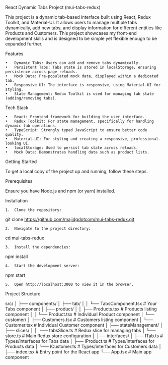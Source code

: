 React Dynamic Tabs Project (mui-tabs-redux)

This project is a dynamic tab-based interface built using React, Redux Toolkit, and Material-UI. It allows users to manage multiple tabs dynamically, add new tabs, and display information for different entities like Products and Customers. This project showcases my front-end development skills and is designed to be simple yet flexible enough to be expanded further.

Features

	•	Dynamic Tabs: Users can add and remove tabs dynamically.
	•	Persistent Tabs: Tabs state is stored in localStorage, ensuring persistence across page reloads.
	•	Mock Data: Pre-populated mock data, displayed within a dedicated tab.
	•	Responsive UI: The interface is responsive, using Material-UI for styling.
	•	State Management: Redux Toolkit is used for managing tab state (adding/removing tabs).


Tech Stack

	•	React: Frontend framework for building the user interface.
	•	Redux Toolkit: For state management, specifically for handling dynamic tab operations.
	•	TypeScript: Strongly typed JavaScript to ensure better code quality.
	•	Material-UI: For styling and creating a responsive, professional-looking UI.
	•	localStorage: Used to persist tab state across reloads.
	•	Mock Data: Demonstrates handling data such as product lists.

Getting Started

To get a local copy of the project up and running, follow these steps.

Prerequisites

Ensure you have Node.js and npm (or yarn) installed.

Installation

	1.	Clone the repository:

git clone https://github.com/majidgdotcom/mui-tabs-redux.git


	2.	Navigate to the project directory:

cd mui-tabs-redux


	3.	Install the dependencies:

npm install


	4.	Start the development server:

npm start


	5.	Open http://localhost:3000 to view it in the browser.


Project Structure

src/
│
├── components/
│   ├── tab/
│   │   └── TabsComponent.tsx       # Your Tabs component
│   ├── product/
│   │   ├── Products.tsx   # Products listing component
│   │   └── Product.tsx    # Individual Product component
│   └── customer/
│       ├── Customers.tsx   # Customers listing component
│       └── Customer.tsx    # Individual Customer component
│
├── stateManagement/
│   ├── slices/
│   │   └── tabsSlice.ts            # Redux slice for managing tabs
│   └── store.ts                    # Main Redux store configuration
│
├── interfaces/
│   ├── ITab.ts                      # Types/interfaces for Tabs data
│   ├── IProduct.ts                  # Types/interfaces for Products data
│   └── ICustomer.ts                  # Types/interfaces for Customers data
│
├── index.tsx                        # Entry point for the React app
└── App.tsx                          # Main app component
